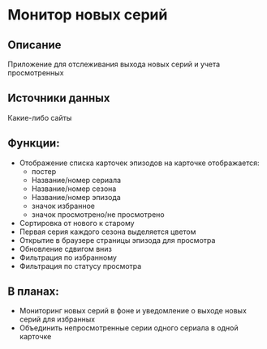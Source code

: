 # Монитор новых серий

## Описание
Приложение для отслеживания выхода новых серий и учета просмотренных

## Источники данных
Какие-либо сайты

## Функции:
- Отображение списка карточек эпизодов
  на карточке отображается:
  - постер
  - Название/номер сериала
  - Название/номер сезона
  - Название/номер эпизода
  - значок избранное
  - значок просмотрено/не просмотрено
- Сортировка от нового к старому
- Первая серия каждого сезона выделяется цветом
- Открытие в браузере страницы эпизода для просмотра
- Обновление сдвигом вниз
- Фильтрация по избранному
- Фильтрация по статусу просмотра

## В планах:
- Мониторинг новых серий в фоне и уведомление о выходе новых серий для избранных
- Объединить непросмотренные серии одного сериала в одной карточке

